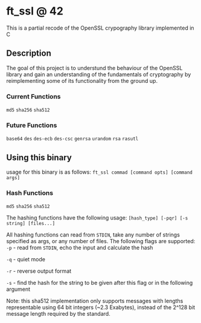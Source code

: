 # ft_ssl @ 42
This is a partial recode of the OpenSSL crypography library implemented in C

## Description
The goal of this project is to understund the behaviour of the OpenSSL library and gain an understanding of the fundamentals of cryptography by reimplementing some of its functionality from the ground up.

### Current Functions
`md5`
`sha256`
`sha512`

### Future Functions
`base64`
`des`
`des-ecb`
`des-csc`
`genrsa`
`urandom`
`rsa`
`rasutl`

## Using this binary
usage for this binary is as follows:
`ft_ssl commad [command opts] [command args]`

### Hash Functions
`md5`
`sha256`
`sha512`

The hashing functions have the following usage:
`[hash_type] [-pqr] [-s string] [files...]`

All hashing functions can read from `STDIN`, take any number of strings specified as args, or any number of files.
The following flags are supported:
`-p` - read from `STDIN`, echo the input and calculate the hash

`-q` - quiet mode

`-r` - reverse output format

`-s` - find the hash for the string to be given after this flag or in the following argument

Note: this sha512 implementation only supports messages with lengths representable using 64 bit integers (~2.3 Exabytes), instead of the 2^128 bit message length required by the standard.